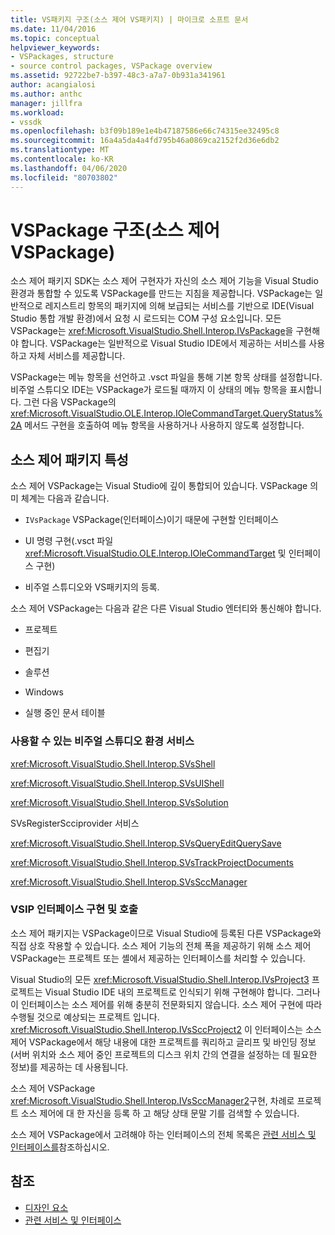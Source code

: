 ```yaml
---
title: VS패키지 구조(소스 제어 VS패키지) | 마이크로 소프트 문서
ms.date: 11/04/2016
ms.topic: conceptual
helpviewer_keywords:
- VSPackages, structure
- source control packages, VSPackage overview
ms.assetid: 92722be7-b397-48c3-a7a7-0b931a341961
author: acangialosi
ms.author: anthc
manager: jillfra
ms.workload:
- vssdk
ms.openlocfilehash: b3f09b189e1e4b47187586e66c74315ee32495c8
ms.sourcegitcommit: 16a4a5da4a4fd795b46a0869ca2152f2d36e6db2
ms.translationtype: MT
ms.contentlocale: ko-KR
ms.lasthandoff: 04/06/2020
ms.locfileid: "80703802"
---
```

# <a name="vspackage-structure-source-control-vspackage"></a>VSPackage 구조(소스 제어 VSPackage)

소스 제어 패키지 SDK는 소스 제어 구현자가 자신의 소스 제어 기능을 Visual Studio 환경과 통합할 수 있도록 VSPackage를 만드는 지침을 제공합니다. VSPackage는 일반적으로 레지스트리 항목의 패키지에 의해 보급되는 서비스를 기반으로 IDE(Visual Studio 통합 개발 환경)에서 요청 시 로드되는 COM 구성 요소입니다. 모든 VSPackage는 <xref:Microsoft.VisualStudio.Shell.Interop.IVsPackage>을 구현해야 합니다. VSPackage는 일반적으로 Visual Studio IDE에서 제공하는 서비스를 사용하고 자체 서비스를 제공합니다.

VSPackage는 메뉴 항목을 선언하고 .vsct 파일을 통해 기본 항목 상태를 설정합니다. 비주얼 스튜디오 IDE는 VSPackage가 로드될 때까지 이 상태의 메뉴 항목을 표시합니다. 그런 다음 VSPackage의 <xref:Microsoft.VisualStudio.OLE.Interop.IOleCommandTarget.QueryStatus%2A> 메서드 구현을 호출하여 메뉴 항목을 사용하거나 사용하지 않도록 설정합니다.

## <a name="source-control-package-characteristics"></a>소스 제어 패키지 특성

소스 제어 VSPackage는 Visual Studio에 깊이 통합되어 있습니다. VSPackage 의미 체계는 다음과 같습니다.

- `IVsPackage` VSPackage(인터페이스)이기 때문에 구현할 인터페이스

- UI 명령 구현(.vsct 파일 <xref:Microsoft.VisualStudio.OLE.Interop.IOleCommandTarget> 및 인터페이스 구현)

- 비주얼 스튜디오와 VS패키지의 등록.

소스 제어 VSPackage는 다음과 같은 다른 Visual Studio 엔터티와 통신해야 합니다.

- 프로젝트

- 편집기

- 솔루션

- Windows

- 실행 중인 문서 테이블

### <a name="visual-studio-environment-services-that-may-be-consumed"></a>사용할 수 있는 비주얼 스튜디오 환경 서비스

<xref:Microsoft.VisualStudio.Shell.Interop.SVsShell>

<xref:Microsoft.VisualStudio.Shell.Interop.SVsUIShell>

<xref:Microsoft.VisualStudio.Shell.Interop.SVsSolution>

SVsRegisterScciprovider 서비스

<xref:Microsoft.VisualStudio.Shell.Interop.SVsQueryEditQuerySave>

<xref:Microsoft.VisualStudio.Shell.Interop.SVsTrackProjectDocuments>

<xref:Microsoft.VisualStudio.Shell.Interop.SVsSccManager>

### <a name="vsip-interfaces-implemented-and-called"></a>VSIP 인터페이스 구현 및 호출

소스 제어 패키지는 VSPackage이므로 Visual Studio에 등록된 다른 VSPackage와 직접 상호 작용할 수 있습니다. 소스 제어 기능의 전체 폭을 제공하기 위해 소스 제어 VSPackage는 프로젝트 또는 셸에서 제공하는 인터페이스를 처리할 수 있습니다.

Visual Studio의 모든 <xref:Microsoft.VisualStudio.Shell.Interop.IVsProject3> 프로젝트는 Visual Studio IDE 내의 프로젝트로 인식되기 위해 구현해야 합니다. 그러나 이 인터페이스는 소스 제어를 위해 충분히 전문화되지 않습니다. 소스 제어 구현에 따라 수행될 것으로 예상되는 프로젝트 입니다. <xref:Microsoft.VisualStudio.Shell.Interop.IVsSccProject2> 이 인터페이스는 소스 제어 VSPackage에서 해당 내용에 대한 프로젝트를 쿼리하고 글리프 및 바인딩 정보(서버 위치와 소스 제어 중인 프로젝트의 디스크 위치 간의 연결을 설정하는 데 필요한 정보)를 제공하는 데 사용됩니다.

소스 제어 VSPackage <xref:Microsoft.VisualStudio.Shell.Interop.IVsSccManager2>구현, 차례로 프로젝트 소스 제어에 대 한 자신을 등록 하 고 해당 상태 문말 기를 검색할 수 있습니다.

소스 제어 VSPackage에서 고려해야 하는 인터페이스의 전체 목록은 [관련 서비스 및 인터페이스를](../../extensibility/internals/related-services-and-interfaces-source-control-vspackage.md)참조하십시오.

## <a name="see-also"></a>참조

- [디자인 요소](../../extensibility/internals/source-control-vspackage-design-elements.md)
- [관련 서비스 및 인터페이스](../../extensibility/internals/related-services-and-interfaces-source-control-vspackage.md)
